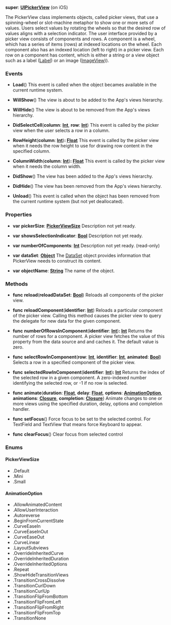 **super**: **[UIPickerView](UIPickerView.md)** (on iOS)

The PickerView class implements objects, called picker views, that use a spinning-wheel or slot-machine metaphor to show one or more sets of values. Users select values by rotating the wheels so that the desired row of values aligns with a selection indicator. The user interface provided by a picker view consists of components and rows. A component is a wheel, which has a series of items (rows) at indexed locations on the wheel. Each component also has an indexed location (left to right) in a picker view. Each row on a component has content, which is either a string or a view object such as a label (<a href="Label.html">Label</a>) or an image (<a href="ImageView.html">ImageView</a>)).

### Events

* **Load**()
This event is called when the object becames available in the current runtime system.

* **WillShow**()
The view is about to be added to the App's views hierarchy.

* **WillHide**()
The view is about to be removed from the App's views hierarchy.

* **DidSelectCell**(**column**: **[Int](../gravity/int.md)**, **row**: **[Int](../gravity/int.md)**)
This event is called by the picker view when the user selects a row in a column.

* **RowHeight**(**column**: **[Int](../gravity/int.md)**)<strong>: [Float](../gravity/float.md)</strong> 
This event is called by the picker view when it needs the row height to use for drawing row content in the specified column.

* **ColumnWidth**(**column**: **[Int](../gravity/int.md)**)<strong>: [Float](../gravity/float.md)</strong> 
This event is called by the picker view when it needs the column width.

* **DidShow**()
The view has been added to the App's views hierarchy.

* **DidHide**()
The view has been removed from the App's views hierarchy.

* **Unload**()
This event is called when the object has been removed from the current runtime system (but not yet deallocated).



### Properties

* **var** **pickerSize**: **<a href="#_enum_PickerViewSize">PickerViewSize</a>**
Description not yet ready.

* **var** **showsSelectionIndicator**: **[Bool](../gravity/bool.md)**
Description not yet ready.

* **var** **numberOfComponents**: **[Int](../gravity/int.md)**
Description not yet ready. \(read-only\)

* **var** **dataSet**: **[Object](../gravity/object.md)**
The <a href="DataSet.html">DataSet</a> object provides information that PickerView needs to construct its content.

* **var** **objectName**: **[String](../gravity/string.md)**
The name of the object.



### Methods

* **func** **reload**(**reloadDataSet**: **[Bool](../gravity/bool.md)**)
Reloads all components of the picker view.

* **func** **reloadComponent**(**identifier**: **[Int](../gravity/int.md)**)
Reloads a particular component of the picker view. Calling this method causes the picker view to query the delegate for new data for the given component.

* **func** **numberOfRowsInComponent**(**identifier**: **[Int](../gravity/int.md)**)<strong>: [Int](../gravity/int.md)</strong> 
Returns the number of rows for a component. A picker view fetches the value of this property from the data source and and caches it. The default value is zero.

* **func** **selectRowInComponent**(**row**: **[Int](../gravity/int.md)**, **identifier**: **[Int](../gravity/int.md)**, **animated**: **[Bool](../gravity/bool.md)**)
Selects a row in a specified component of the picker view.

* **func** **selectedRowInComponent**(**identifier**: **[Int](../gravity/int.md)**)<strong>: [Int](../gravity/int.md)</strong> 
Returns the index of the selected row in a given component. A zero-indexed number identifying the selected row, or -1 if no row is selected.

* **func** **animate**(**duration**: **[Float](../gravity/float.md)**, **delay**: **[Float](../gravity/float.md)**, **options**: **<a href="#_enum_AnimationOption">AnimationOption</a>**, **animations**: **<a href="../gravity/closure.html" data-toggle="popover" data-trigger="hover" title="animations ()" data-content="The animations closure, if set, contains the changes to commit to the views. This is where you programmatically change any animatable properties of the views in your view hierarchy. This block takes no parameters and has no return value.">Closure</a>**, **completion**: **<a href="../gravity/closure.html" data-toggle="popover" data-trigger="hover" title="completion (finished: Bool)" data-content="The completion closure, if set, is executed when the animation sequence ends. This block has no return value and takes a single Bool argument that indicates whether or not the animations actually finished before the completion handler was called. If the duration of the animation is 0, this block is performed at the beginning of the next run loop cycle.">Closure</a>**)
Animate changes to one or more views using the specified duration, delay, options and completion handler.

* **func** **setFocus**()
Force focus to be set to the selected control. For TextField and TextView that means force Keyboard to appear.

* **func** **clearFocus**()
Clear focus from selected control





### Enums

<div id="_enum_PickerViewSize"></div>

#### PickerViewSize
 * .Default
 * .Mini
 * .Small

<div id="_enum_AnimationOption"></div>

#### AnimationOption
 * .AllowAnimatedContent
 * .AllowUserInteraction
 * .Autoreverse
 * .BeginFromCurrentState
 * .CurveEaseIn
 * .CurveEaseInOut
 * .CurveEaseOut
 * .CurveLinear
 * .LayoutSubviews
 * .OverrideInheritedCurve
 * .OverrideInheritedDuration
 * .OverrideInheritedOptions
 * .Repeat
 * .ShowHideTransitionViews
 * .TransitionCrossDissolve
 * .TransitionCurlDown
 * .TransitionCurlUp
 * .TransitionFlipFromBottom
 * .TransitionFlipFromLeft
 * .TransitionFlipFromRight
 * .TransitionFlipFromTop
 * .TransitionNone




